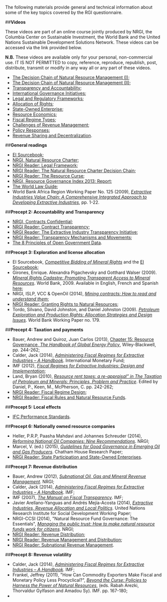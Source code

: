 The following materials provide general and technical information about some of the key topics covered by the RGI questionnaire. 

##**Videos**

These videos are part of an online course jointly produced by NRGI, the Columbia Center on Sustainable Investment, the World Bank and the United Nations Sustainable Development Solutions Network. These videos can be accessed via the link provided below.

**N.B.** These videos are available only for your personal, non-commercial use. IT IS NOT PERMITTED to copy, reference, reproduce, republish, post, distribute, transmit or modify in any way all or any part of these videos.

* [The Decision Chain of Natural Resource Management (I)]( https://youtu.be/NgQrB1y-Umo);
* [The Decision Chain of Natural Resource Management (II)](https://youtu.be/GfvFCr7cq4w);
* [Transparency and Accountability](https://youtu.be/Eg0wEUuHin0);
* [International Governance Initiatives](https://www.youtube.com/watch?v=GyKoXGEvRH4&feature=youtu.be);
* [Legal and Regulatory Frameworks](https://youtu.be/3EwMmIwiEDg);
* [Allocation of Rights](https://youtu.be/Bwo8Qz_8fiA);
* [State-Owned Enterprise](https://youtu.be/MSkBgh0Jm88);
* [Resource Economics](https://youtu.be/XrZzN0brJUw);
* [Fiscal Regime Types](https://youtu.be/I-d7wT4vpB8);
* [Challenges of Revenue Management](https://youtu.be/K8rjalnRfl0);
* [Policy Responses](https://youtu.be/b889pyPxE0k);
* [Revenue Sharing and Decentralization](https://youtu.be/ReHnLGoyle0).


##**General readings**

* [EI Sourcebook](http://www.eisourcebook.org/602_Chapters.html);
* [NRGI, Natural Resource Charter](http://www.resourcegovernance.org/analysis-tools/publications/natural-resource-charter-2nd-ed);
* [NRGI Reader: Legal Framework](http://www.resourcegovernance.org/sites/default/files/nrgi_Legal-Framework.pdf);
* [NRGI Reader: The Natural Resource Charter Decision Chain](http://www.resourcegovernance.org/sites/default/files/nrgi_NRC-Decision-Chain.pdf);
* [NRGI Reader: The Resource Curse](http://www.resourcegovernance.org/sites/default/files/nrgi_Resource-Curse.pdf);
* [NRGI, Resource Governance Index 2013: Report](http://www.resourcegovernance.org/resource-governance-index);
* [The World Law Guide](http://www.lexadin.nl/wlg/legis/nofr/legis.php);
* World Bank Africa Region Working Paper No. 125 (2009), [*Extractive Industries Value Chain: A Comprehensive Integrated Approach to Developing Extractive Industries*](http://siteresources.worldbank.org/INTOGMC/Resources/ei_for_development_3.pdf), pp. 1-22.


##**Precept 2: Accountability and Transparency**

* [NRGI, Contracts Confidential](http://www.resourcegovernance.org/sites/default/files/RWI-Contracts-Confidential.pdf);
* [NRGI Reader: Contract Transparency](http://www.resourcegovernance.org/sites/default/files/nrgi_Contract-Transparency.pdf);
* [NRGI Reader: The Extractive Industry Transparency Initiative](http://www.resourcegovernance.org/sites/default/files/nrgi_EITI.pdf);
* [NRGI Reader: Transparency Mechanisms and Movements](http://www.resourcegovernance.org/sites/default/files/nrgi_Transparency-Mechanisms.pdf);
* [The 8 Principles of Open Government Data](https://opengovdata.org/).


##**Precept 3: Exploration and license allocation**

*	EI Sourcebook, [*Competitive Bidding of Mineral Rights*](http://www.eisourcebook.org/650_55TheAwardofContractsandLicenses.html) and the [EI Sourcebook](http://www.eisourcebook.org/);
*	Girones, Enrique. Alexandra Pigachevsky and Gotthard Walser (2009). [*Mineral Rights Cadastre: Promoting Transparent Access to Mineral Resources*](http://www-wds.worldbank.org/external/default/WDSContentServer/WDSP/IB/2009/05/22/000333038_20090522005022/Rendered/PDF/486090NWP0extr10Box338915B01PUBLIC1.pdf). World Bank, 2009. Available in English, French and Spanish [here](http://documents.worldbank.org/curated/en/2009/06/10587371/mineral-rights-cadastre-promoting-transparent-access-mineral-resources);
*	NRGI, ISLP, VCC & OpenOil (2014), [*Mining contracts: How to read and understand them*](https://eiti.org/files/mining-contracts-how-to-read-and-understand-them.pdf);
*	[NRGI Reader: Granting Rights to Natural Resources](http://www.resourcegovernance.org/sites/default/files/nrgi_Granting-Rights.pdf);
*	Tordo, Silvano, David Johnston, and Daniel Johnston (2009). [*Petroleum Exploration and Production Rights: Allocation Strategies and Design Issues*](http://documents.worldbank.org/curated/en/2009/11/11817500/petroleum-exploration-production-rights-allocation-strategies-design-issues). World Bank Working Paper no. 179.


##**Precept 4: Taxation and payments**

*	Bauer, Andrew and Quiroz, Juan Carlos (2013), [Chapter 15: Resource Governance, *The Handbook of Global Energy Policy*](http://aea-al.org/wp-content/uploads/2014/10/The-Handbook-of-Global-Energy-Policy.pdf), Wiley-Blackwell, pp. 244-262;
*	Calder, Jack (2014), [*Administering Fiscal Regimes for Extractive Industries – A Handbook*](http://www.agora-parl.org/sites/default/files/administeringfiscalregimesforei.pdf). International Monetary Fund;
*	IMF (2012), [*Fiscal Regimes for Extractive Industries: Design and Implementation*](https://www.imf.org/external/np/pp/eng/2012/081512.pdf);
*	Land, Bryan (2010), [*Resource rent taxes: a re-appraisal” in The Taxation of Petroleum and Minerals: Principles, Problem and Practice*](https://www.international-arbitration-attorney.com/wp-content/uploads/arbitrationlaw1394930.pdf). Edited by Daniel, P., Keen, M., McPherson, C. pp. 242-262;
*	[NRGI Reader: Fiscal Regime Design](http://www.resourcegovernance.org/sites/default/files/nrgi_Fiscal-Regime-Design.pdf);
*	[NRGI Reader: Fiscal Rules and Natural Resource Funds](http://www.resourcegovernance.org/sites/default/files/nrgi_Fiscal-Rules-and-NRFs.pdf).


##**Precept 5: Local effects**

*	[IFC Performance Standards](http://www.ifc.org/wps/wcm/connect/115482804a0255db96fbffd1a5d13d27/PS_English_2012_Full-Document.pdf?MOD=AJPERES).


##**Precept 6: Nationally owned resource companies**

* Heller, P.R.P, Paasha Mahdavi and Johannes Schreuder (2014), [*Reforming National Oil Companies: Nine Recommendations*](http://www.resourcegovernance.org/sites/default/files/NRGI_9Recs_Web.pdf). NRGI;
*	Marcel, V. (ed.) (2015), [*Guidelines for Good Governance in Emerging Oil and Gas Producers*](http://www.chathamhouse.org/publication/oil-gas-good-governance-guidelines). Chatham House Research Paper;
*	[NRGI Reader: State Participation and State-Owned Enterprises](http://www.resourcegovernance.org/sites/default/files/nrgi_State-Participation-and-SOEs.pdf).


##**Precept 7: Revenue distribution**

*	Bauer, Andrew (2012), [*Subnational Oil, Gas and Mineral Revenue Management*](http://www.resourcegovernance.org/sites/default/files/Sub_Oil_Gas_Mgmt_20151125.pdf). NRGI;
*	Calder, Jack (2014), [*Administering Fiscal Regimes for Extractive Industries – A Handbook*](http://www.agora-parl.org/sites/default/files/administeringfiscalregimesforei.pdf). IMF;
*	IMF (2007), [*The Manual on Fiscal Transparency*](https://www.imf.org/external/np/pp/2007/eng/101907m.pdf). IMF;
*	Javier Arellano-Yanguas and Andrés Mejía-Acosta (2014), [*Extractive Industries, Revenue Allocation and Local Politics*](http://www.unrisd.org/arellano-acosta). United Nations Research Institute for Social Development Working Paper;
*	NRGI-CCSI (2014), "Natural Resource Fund Governance: The Essentials", [*Managing the public trust: How to make natural resource funds work for citizens*](http://www.resourcegovernance.org/sites/default/files/NRF_Complete_Report_EN.pdf). NRGI;
*	[NRGI Reader: Revenue Distribution](http://www.resourcegovernance.org/sites/default/files/nrgi_Subnational-Distribution.pdf);
*	[NRGI Reader: Revenue Management and Distribution](http://www.resourcegovernance.org/sites/default/files/nrgi_Revenue-Management.pdf);
*	[NRGI Reader: Subnational Revenue Management](http://www.resourcegovernance.org/sites/default/files/nrgi_Subnational-Revenue-Management.pdf).


##**Precept 8: Revenue volatility**

*	Calder, Jack (2014), [*Administering Fiscal Regimes for Extractive Industries – A Handbook*](http://www.agora-parl.org/sites/default/files/administeringfiscalregimesforei.pdf). IMF;
*	Frankel, Jeffrey (2011), "How Can Commodity Exporters Make Fiscal and Monetary Policy Less Procyclical?", [*Beyond the Curse: Policies to Harness the Power of Natural Resources*](https://notendur.hi.is/gylfason/Beyond_the_Curse_Arezki_Gylfason_Sy.pdf), (eds. Rabah Arezki, Thorvaldur Gylfason and Amadou Sy). IMF. pp. 167-180;
*	
